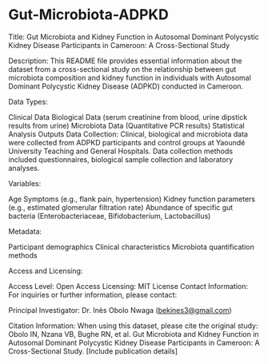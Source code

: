 # Gut-Microbiota-ADPKD
Title: Gut Microbiota and Kidney Function in Autosomal Dominant Polycystic Kidney Disease Participants in Cameroon: A Cross-Sectional Study

Description: This README file provides essential information about the dataset from a cross-sectional study on the relationship between gut microbiota composition and kidney function in individuals with Autosomal Dominant Polycystic Kidney Disease (ADPKD) conducted in Cameroon.

Data Types:

Clinical Data
Biological Data (serum creatinine from blood, urine dipstick results from urine)
Microbiota Data (Quantitative PCR results)
Statistical Analysis Outputs
Data Collection: Clinical, biological and microbiota data were collected from ADPKD participants and control groups at Yaoundé University Teaching and General Hospitals. Data collection methods included questionnaires, biological sample collection and laboratory analyses.

Variables:

Age
Symptoms (e.g., flank pain, hypertension)
Kidney function parameters (e.g., estimated glomerular filtration rate)
Abundance of specific gut bacteria (Enterobacteriaceae, Bifidobacterium, Lactobacillus)

Metadata:

Participant demographics
Clinical characteristics
Microbiota quantification methods

Access and Licensing:

Access Level: Open Access
Licensing: MIT License
Contact Information: For inquiries or further information, please contact:

Principal Investigator: Dr. Inès Obolo Nwaga (bekines3@gmail.com)

Citation Information: When using this dataset, please cite the original study: Obolo IN, Nzana VB, Bughe RN, et al. Gut Microbiota and Kidney Function in Autosomal Dominant Polycystic Kidney Disease Participants in Cameroon: A Cross-Sectional Study. [Include publication details]
